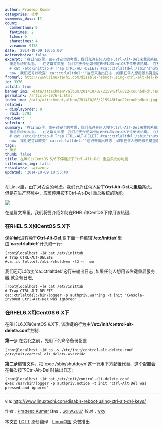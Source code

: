 ```yaml
---
author: Pradeep Kumar
categories: 技术
comments_data: []
count:
  commentnum: 0
  favtimes: 2
  likes: 0
  sharetimes: 4
  viewnum: 9118
date: '2014-10-09 10:55:00'
editorchoice: false
excerpt: '在Linux里，由于对安全的考虑，我们允许任何人按下Ctrl-Alt-Del来重启系统。但是在生产环境中，应该停用按下Ctrl-Alt-Del
  重启系统的功能。  在这篇文章里，我们将要介绍如何在RHEL和CentOS下停用该热键。 在RHEL 5.X和CentOS 5.X下 ### 保护init进程免于Ctrl-Alt-Del,像下面一样编辑''/etc/inittab''里由''ca::ctrlaltdel:''开头的一行:
  # cat /etc/inittab # Trap CTRL-ALT-DELETE #ca::ctrlaltdel:/sbin/shutdown -t3 -r
  now  我们还可以改变''ca::ctrlaltdel:''这行来输出日志 ,如果任何人想用该热键重启服务器,就会有日志, # cat /etc/init'
fromurl: http://www.linuxtechi.com/disable-reboot-using-ctrl-alt-del-keys/
id: 3976
islctt: true
banner_img: /data/attachment/album/201410/08/215948fluu22cxuuhbdkch.jpg
permalink: /article-3976-1.html
index_img: /data/attachment/album/201410/08/215948fluu22cxuuhbdkch.jpg.thumb.jpg
related:
- displayorder: 0
  raid: 3793
reviewer: ''
selector: ''
summary: '在Linux里，由于对安全的考虑，我们允许任何人按下Ctrl-Alt-Del来重启系统。但是在生产环境中，应该停用按下Ctrl-Alt-Del
  重启系统的功能。  在这篇文章里，我们将要介绍如何在RHEL和CentOS下停用该热键。 在RHEL 5.X和CentOS 5.X下 ### 保护init进程免于Ctrl-Alt-Del,像下面一样编辑''/etc/inittab''里由''ca::ctrlaltdel:''开头的一行:
  # cat /etc/inittab # Trap CTRL-ALT-DELETE #ca::ctrlaltdel:/sbin/shutdown -t3 -r
  now  我们还可以改变''ca::ctrlaltdel:''这行来输出日志 ,如果任何人想用该热键重启服务器,就会有日志, # cat /etc/init'
tags:
- 重启
thumb: false
title: 在RHEL/CentOS 5/6下停用按下Ctrl-Alt-Del 重启系统的功能
titleindex_img: false
translator: 2q1w2007
updated: '2014-10-09 10:55:00'
---
```


在Linux里，由于对安全的考虑，我们允许任何人按下**Ctrl-Alt-Del**来**重启**系统。但是在生产环境中，应该停用按下Ctrl-Alt-Del 重启系统的功能。


![](/data/attachment/album/201410/08/215948fluu22cxuuhbdkch.jpg)


在这篇文章里，我们将要介绍如何在RHEL和CentOS下停用该热键。


### 在RHEL 5.X和CentOS 5.X下 ###


保护**init**进程免于**Ctrl-Alt-Del**,像下面一样编辑'**/etc/inittab**'里由'**ca::ctrlaltdel**:'开头的一行:



```
[root@localhost ~]# cat /etc/inittab
# Trap CTRL-ALT-DELETE
#ca::ctrlaltdel:/sbin/shutdown -t3 -r now

```

我们还可以改变'ca::ctrlaltdel:'这行来输出日志 ,如果任何人想用该热键重启服务器,就会有日志,



```
[root@localhost ~]# cat /etc/inittab
# Trap CTRL-ALT-DELETE
ca::ctrlaltdel:/bin/logger -p authpriv.warning -t init "Console-invoked Ctrl-Alt-Del was ignored"

```

### 在RHEL6.X和CentOS 6.X下


在RHEL6.X和CentOS 6.X下, 该热键的行为由'**/etc/init/control-alt-delete.conf**'控制.


**第一步** 在变化之前，先用下列命令备份配置



```
[root@localhost ~]# cp -v /etc/init/control-alt-delete.conf /etc/init/control-alt-delete.override

```

**第二步**编辑文件，把'exec /sbin/shutdown'这一行用下方配置代替，这个配置会在每次按下Ctrl-Alt-Del 时输出日志:



```
[root@localhost ~]# cat /etc/init/control-alt-delete.conf
exec /usr/bin/logger -p authpriv.notice -t init "Ctrl-Alt-Del was pressed and ignored" 

```



---


via: <http://www.linuxtechi.com/disable-reboot-using-ctrl-alt-del-keys/>


作者：[Pradeep Kumar](http://www.linuxtechi.com/author/pradeep/) 译者：[2q1w2007](https://github.com/2q1w2007) 校对：[wxy](https://github.com/wxy)


本文由 [LCTT](https://github.com/LCTT/TranslateProject) 原创翻译，[Linux中国](http://linux.cn/) 荣誉推出